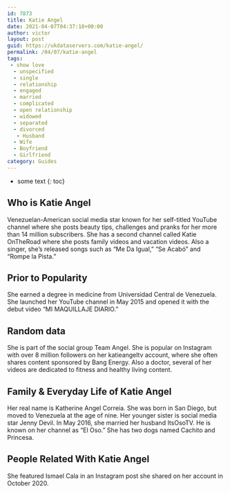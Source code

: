 ```yaml
---
id: 7873
title: Katie Angel
date: 2021-04-07T04:37:18+00:00
author: victor
layout: post
guid: https://ukdataservers.com/katie-angel/
permalink: /04/07/katie-angel
tags:
 - show love
  - unspecified
  - single
  - relationship
  - engaged
  - married
  - complicated
  - open relationship
  - widowed
  - separated
  - divorced
   - Husband
  - Wife
  - Boyfriend
  - Girlfriend
category: Guides
---
```


* some text
{: toc}


## Who is Katie Angel



Venezuelan-American social media star known for her self-titled YouTube channel where she posts beauty tips, challenges and pranks for her more than 14 million subscribers. She has a second channel called Katie OnTheRoad where she posts family videos and vacation videos. Also a singer, she&#8217;s released songs such as &#8220;Me Da Igual,&#8221; &#8220;Se Acabó&#8221; and &#8220;Rompe la Pista.&#8221; 

                
                
                
## Prior to Popularity



She earned a degree in medicine from Universidad Central de Venezuela. She launched her YouTube channel in May 2015 and opened it with the debut video &#8220;MI MAQUILLAJE DIARIO.&#8221; 

                
                
                
## Random data



She is part of the social group Team Angel. She is popular on Instagram with over 8 million followers on her katieangeltv account, where she often shares content sponsored by Bang Energy. Also a doctor, several of her videos are dedicated to fitness and healthy living content. 

                
                
                
## Family & Everyday Life of Katie Angel



Her real name is Katherine Angel Correia. She was born in San Diego, but moved to Venezuela at the age of nine. Her younger sister is social media star Jenny Devil. In May 2016, she married her husband ItsOsoTV. He is known on her channel as &#8220;El Oso.&#8221; She has two dogs named Cachito and Princesa. 

                
                
                
## People Related With Katie Angel



She featured Ismael Cala in an Instagram post she shared on her account in October 2020.

                
              
            
          
          
          
